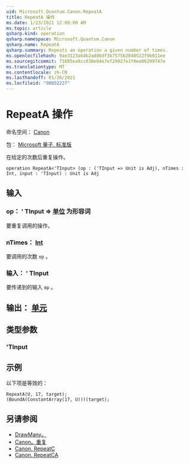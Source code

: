 ```yaml
---
uid: Microsoft.Quantum.Canon.RepeatA
title: RepeatA 操作
ms.date: 1/23/2021 12:00:00 AM
ms.topic: article
qsharp.kind: operation
qsharp.namespace: Microsoft.Quantum.Canon
qsharp.name: RepeatA
qsharp.summary: Repeats an operation a given number of times.
ms.openlocfilehash: 9ae3123a64b2a886df3b7575b2840522f9b011ee
ms.sourcegitcommit: 71605ea9cc630e84e7ef29027e1f0ea06299747e
ms.translationtype: MT
ms.contentlocale: zh-CN
ms.lasthandoff: 01/26/2021
ms.locfileid: "98852227"
---
```

# <a name="repeata-operation"></a>RepeatA 操作

命名空间： [Canon](xref:Microsoft.Quantum.Canon)

包： [Microsoft 量子. 标准版](https://nuget.org/packages/Microsoft.Quantum.Standard)


在给定的次数后重复操作。

```qsharp
operation RepeatA<'TInput> (op : ('TInput => Unit is Adj), nTimes : Int, input : 'TInput) : Unit is Adj
```


## <a name="input"></a>输入

### <a name="op--tinput--unit--is-adj"></a>op： ' TInput => [单位](xref:microsoft.quantum.lang-ref.unit)  为形容词

要重复调用的操作。


### <a name="ntimes--int"></a>nTimes： [Int](xref:microsoft.quantum.lang-ref.int)

要调用的次数 `op` 。


### <a name="input--tinput"></a>输入： ' TInput

要传递到的输入 `op` 。



## <a name="output--unit"></a>输出： [单元](xref:microsoft.quantum.lang-ref.unit)



## <a name="type-parameters"></a>类型参数

### <a name="tinput"></a>'TInput



## <a name="example"></a>示例

以下项是等效的：

```qsharp
RepeatA(U, 17, target);
(BoundA(ConstantArray(17, U)))(target);
```

## <a name="see-also"></a>另请参阅

- [DrawMany。](xref:Microsoft.Quantum.Arrays.DrawMany)
- [Canon。重复](xref:Microsoft.Quantum.Canon.Repeat)
- [Canon. RepeatC](xref:Microsoft.Quantum.Canon.RepeatC)
- [Canon. RepeatCA](xref:Microsoft.Quantum.Canon.RepeatCA)
